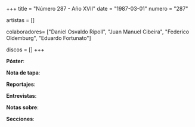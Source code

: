 +++
title = "Número 287 - Año XVII"
date = "1987-03-01"
numero = "287"

artistas = []

colaboradores= ["Daniel Osvaldo Ripoll", "Juan Manuel Cibeira", "Federico Oldemburg", "Eduardo Fortunato"]

discos = []
+++

**Póster**: 

**Nota de tapa**: 

**Reportajes**: 

**Entrevistas**: 

**Notas sobre**:

**Secciones**:
